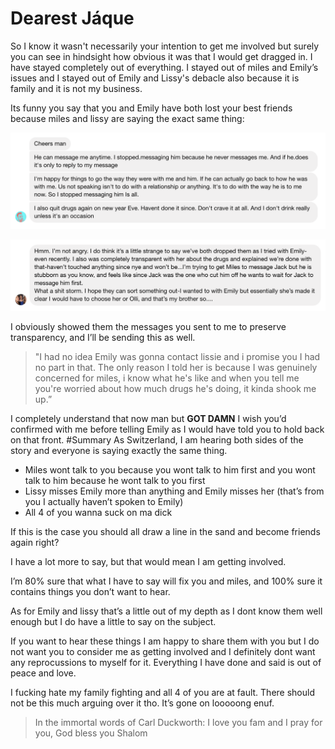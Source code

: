 # Dearest Jáque

So I know it wasn't necessarily your intention to get me involved but surely you can see in hindsight how obvious it was that I would get dragged in.
I have stayed completely out of everything. I stayed out of miles and Emily’s issues and I stayed out of Emily and Lissy's debacle also because it is family and it is not my business.

Its funny you say that you and Emily have both lost your best friends because miles and lissy are saying the exact same thing:

![Miles misses you a lot](img/miles_statement.png)


![Lissy miss emily a lot plus shes a gay](img/lissy_statement.png)

I obviously showed them the messages you sent to me to preserve transparency, and I’ll be sending this as well.

> "I had no idea Emily was gonna contact lissie and i promise you I had no part in that. The only reason I told her is because I was genuinely concerned for miles, i know what he's like and when you tell me you're worried about how much drugs he's doing, it kinda shook me up.”

I completely understand that now man but **GOT DAMN** I wish you’d confirmed with me before telling Emily as I would have told you to hold back on that front.
#Summary
As Switzerland, I am hearing both sides of the story and everyone is saying exactly the same thing.

* Miles wont talk to you because you wont talk to him first and you wont talk to him because he wont talk to you first
* Lissy misses Emily more than anything and Emily misses her (that’s from you I actually haven’t spoken to Emily)
* All 4 of you wanna suck on ma dick

If this is the case you should all draw a line in the sand and become friends again right?

I have a lot more to say, but that would mean I am getting involved.

I’m 80% sure that what I have to say will fix you and miles, and 100% sure it contains things you don’t want to hear.

As for Emily and lissy that’s a little out of my depth as I dont know them well enough but I do have a little to say on the subject.

If you want to hear these things I am happy to share them with you but I do not want you to consider me as getting involved and I definitely dont want any reprocussions to myself for it. Everything I have done and said is out of peace and love.

I fucking hate my family fighting and all 4 of you are at fault. There should not be this much arguing over it tho. It’s gone on looooong enuf.

>In the immortal words of Carl Duckworth:
>I love you fam and I pray for you,
>God bless you
>Shalom

